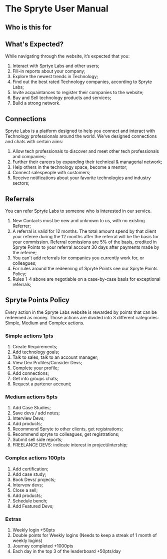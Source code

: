 # The Spryte User Manual

## Who is this for

## What's Expected?
While navigating through the website, it’s expected that you:

1. Interact with Sprtye Labs and other users;
2. Fill-in reports about your company;
3. Explore the newest trends in Technology;
4. Find out the best rated Technology companies, according to Spryte Labs;
5. Invite acquaintances to register their companies to the website;
6. Buy and Sell technology products and services;
7. Build a strong network.
  
## Connections

Spryte Labs is a platform designed to help you connect and interact with Technology professionals around the world. We've designed connections and chats with certain aims:
1. Allow tech professionals to discover and meet other tech professionals and companies;
2. Further their careers by expanding their technical & managerial network;
3. Help others in the technology space, become a mentor;
4. Connect salespeople with customers;
5. Receive notifications about your favorite technologies and industry sectors;

## Referrals
You can refer Spryte Labs to someone who is interested in our service.

 1. New Contacts must be new and unknown to us, with no existing Referrer;
 2. A referral is valid for 12 months. The total amount spend by that client your referee during the 12 months after the referral will be the basis for your commission. Referral comissions are 5% of the basis, credited in Spryte Points to your referral account 30 days after payments made by the referee; 
 3. You can't add referrals for companies you currently work for, or colleagues;
 4. For rules around the redeeming of Spryte Points see our Spryte Points Policy;
 5. Rules 1-4 above are negotiable on a case-by-case basis for exceptional referrals;


## Spryte Points Policy

  Every action in the Spryte Labs website is rewarded by points that can be redeemed as money. Those actions are divided into 3 different categories: Simple, Medium and Complex actions.

### Simple actions 1pts

1. Create Requirements;
2. Add technology goals;
3. Talk to sales, talk to an account manager;
4. View Dev Profiles/Consider Devs;
5. Complete your profile;
6. Add connections;
7. Get into groups chats;
8. Request a partener account;

### Medium actions 5pts

1. Add Case Studies;
2. Save devs / add notes;
3. Interview Devs;
4. Add products;
5. Recommend Spryte to other clients, get registrations;
6. Recommend spryte to colleagues, get registrations;
7. Submit sell side reports;
8. FREELANCE DEVS: indicate interest in project/intership;
  
### Complex actions 100pts

1. Add certification;
2. Add case study;
3. Book Devs/ projects;
4. Intervew devs;
5. Close a sell;
6. Add products;
7. Schedule bench;
8. Add Featured Devs;
  
  
### Extras
  
1. Weekly login +50pts
2. Double points for Weekly logins (Needs to keep a streak of 1 month of weekly logins)
4. Journey completed  +1000pts
5. Each day in the top 3 of the leaderboard +50pts/day
  
